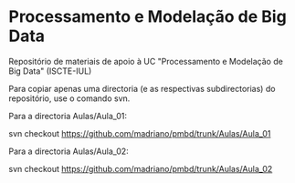# Processamento e Modelação de Big Data

Repositório de materiais de apoio à UC "Processamento e Modelação de Big Data" (ISCTE-IUL)

Para copiar apenas uma directoria (e as respectivas subdirectorias) do repositório, use o comando svn.

Para a directoria Aulas/Aula_01:

svn checkout https://github.com/madriano/pmbd/trunk/Aulas/Aula_01

Para a directoria Aulas/Aula_02:

svn checkout https://github.com/madriano/pmbd/trunk/Aulas/Aula_02
